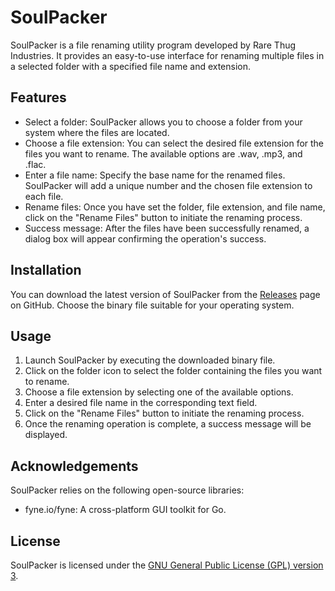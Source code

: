 # SoulPacker

SoulPacker is a file renaming utility program developed by Rare Thug Industries. It provides an easy-to-use interface for renaming multiple files in a selected folder with a specified file name and extension.

## Features

- Select a folder: SoulPacker allows you to choose a folder from your system where the files are located.
- Choose a file extension: You can select the desired file extension for the files you want to rename. The available options are .wav, .mp3, and .flac.
- Enter a file name: Specify the base name for the renamed files. SoulPacker will add a unique number and the chosen file extension to each file.
- Rename files: Once you have set the folder, file extension, and file name, click on the "Rename Files" button to initiate the renaming process.
- Success message: After the files have been successfully renamed, a dialog box will appear confirming the operation's success.

## Installation

You can download the latest version of SoulPacker from the [Releases](https://github.com/rare-thug/soulpacker/releases) page on GitHub. Choose the binary file suitable for your operating system.

## Usage

1. Launch SoulPacker by executing the downloaded binary file.
2. Click on the folder icon to select the folder containing the files you want to rename.
3. Choose a file extension by selecting one of the available options.
4. Enter a desired file name in the corresponding text field.
5. Click on the "Rename Files" button to initiate the renaming process.
6. Once the renaming operation is complete, a success message will be displayed.

## Acknowledgements

SoulPacker relies on the following open-source libraries:

- fyne.io/fyne: A cross-platform GUI toolkit for Go.

## License

SoulPacker is licensed under the [GNU General Public License (GPL) version 3](LICENSE).
